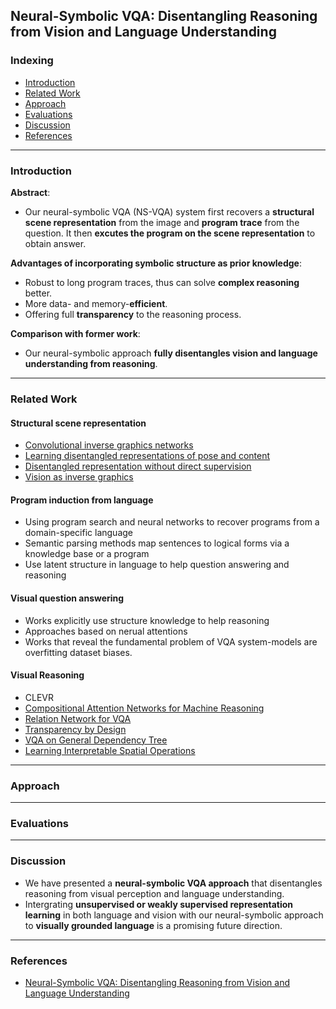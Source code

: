 ## Neural-Symbolic VQA: Disentangling Reasoning from Vision and Language Understanding

### Indexing
- [Introduction](#Introduction)
- [Related Work](#Related-Work)
- [Approach](#Approach)
- [Evaluations](#Evaluations)
- [Discussion](#Discussion)
- [References](#References)
---
### Introduction
**Abstract**:
- Our neural-symbolic VQA (NS-VQA) system first recovers a **structural scene representation** from the image and **program trace** from
the question. It then **excutes the program on the scene representation** to obtain answer.

**Advantages of incorporating symbolic structure as prior knowledge**:
- Robust to long program traces, thus can solve **complex reasoning** better.
- More data- and memory-**efficient**.
- Offering full **transparency** to the reasoning process.

**Comparison with former work**:
- Our neural-symbolic approach **fully disentangles vision and language understanding from reasoning**.

---
### Related Work
#### Structural scene representation
- [Convolutional inverse graphics networks](https://arxiv.org/pdf/1503.03167.pdf)
- [Learning disentangled representations of pose and content](https://papers.nips.cc/paper/5639-weakly-supervised-disentangling-with-recurrent-transformations-for-3d-view-synthesis.pdf)
- [Disentangled representation without direct supervision](https://arxiv.org/pdf/1707.03389.pdf)
- [Vision as inverse graphics](https://pdf.sciencedirectassets.com/271877/1-s2.0-S1364661306X01195/1-s2.0-S1364661306001264/main.pdf?x-amz-security-token=AgoJb3JpZ2luX2VjEHgaCXVzLWVhc3QtMSJIMEYCIQD6UvP49dRiZ1W7GwYG%2BPqfyd4CccOFjKlCaT72dFVJPwIhAPhjpkm5YuayjNTNAKvKrut1IHRtV5rs2gj0oL%2F2aTuyKtoDCEEQAhoMMDU5MDAzNTQ2ODY1IgwTWtEXnHpmspahjkoqtwOP8ho5x55CspuMv96yl056khiNgIGMDx8vGMFarYjUuqr%2BLxtARigTdsGGB5ZX08IGmMZZsH%2BZA8n3kWQC8HqYxByXpR1s65TTdD52VtRT%2BBQpxa1y0t0KGK4LixTb%2FR5QqgUWRdgeVeZGoAy3Bjwr9i9JdQgh7AhmLxQzS1Gqrpl4YMc4fVH9zk9g7RjqTJCzUxJb5mMXPsj0ICoyNvnjn9xK%2B%2F%2BpZqaJy2xsaNEwxT5Efe9%2BlROGSjzo4FLKw80SQZC09OgFcEH1Y0sydue93cf8rBVXPdtz0tiPIpszr%2FpzzNRb%2BIEJ%2B7w7YjD5efiCvD5DhsZ9b6WOQwE2mSnRHWGACkv%2FdAnDsa5GXe1iZA94tFCmF0whXpGUDSUJmi1VaGJ3qEkQB1N7vEoUN9jqjNY0Oxtz4KpsIrbZ4sPm7synAQJZM9j%2BzpOtka7xun92B%2BrsKtMjRhzSkp1OGee2tb4lER%2BK4T8Ekpa%2FdGG3pvdU541ECQ00yzSacN%2Fey2Xaj%2BOubh8zQ9lnrWoUwjeFNBl%2BfbANwhWgeg9hEcD81vzrirm5wano8tNxi%2FqG5j9nCmVqS6AxMJzvq%2BUFOrMBttx560dHw%2F5hWCXDAjmzObeOEZXvF1ZSzjTBmezYsLOwPTIs9f0mMJrU%2B5P%2BoeQ3q5YdVR9mDwi2EEju4chrWbUhI9ArSlw7VyORxDaY%2FEvCxdDbTMh%2Fjt6gPiEp%2Bd0vjtZBBjk724jC1GeHG7xAdvpCXoomZ9krx5TIe%2BSkggwU%2F9hhcLu6W8y3a3QzHMBDbxAlWp392SoAEQwSibQ5TSZmCGfQdVf4v%2BCBzevAMLWI178%3D&AWSAccessKeyId=ASIAQ3PHCVTYUBQTLTG2&Expires=1554711805&Signature=Sg5gHBE%2FMo%2BMsdpC%2FMXEY4mdnXM%3D&hash=e72336ee7d1f2189e8787249349224180dcfba4c7e98d370cac712dc180f716f&host=68042c943591013ac2b2430a89b270f6af2c76d8dfd086a07176afe7c76c2c61&pii=S1364661306001264&tid=spdf-bddd8b6b-0867-41cc-a229-ffba38490831&sid=8e287f9b8c8b474ce689771-ed1ba3d2a6c6gxrqb&type=client)

#### Program induction from language
- Using program search and neural networks to recover programs from a domain-specific language
- Semantic parsing methods map sentences to logical forms via a knowledge base or a program
- Use latent structure in language to help question answering and reasoning

#### Visual question answering
- Works explicitly use structure knowledge to help reasoning
- Approaches based on nerual attentions
- Works that reveal the fundamental problem of VQA system-models are overfitting dataset biases.

#### Visual Reasoning
- CLEVR
- [Compositional Attention Networks for Machine Reasoning](https://cs.stanford.edu/people/dorarad/mac/blog.html)
- [Relation Network for VQA](https://arxiv.org/pdf/1706.01427.pdf)
- [Transparency by Design](https://arxiv.org/pdf/1803.05268.pdf)
- [VQA on General Dependency Tree](http://openaccess.thecvf.com/content_cvpr_2018/papers/Cao_Visual_Question_Reasoning_CVPR_2018_paper.pdf)
- [Learning Interpretable Spatial Operations](https://arxiv.org/pdf/1712.03463.pdf)

---
### Approach


---
### Evaluations



---
### Discussion
- We have presented a **neural-symbolic VQA approach** that disentangles reasoning from visual perception and language understanding.
- Intergrating **unsupervised or weakly supervised representation learning** in both language and vision with our neural-symbolic approach to **visually grounded language** is a promising future direction.

---
### References
- [Neural-Symbolic VQA: Disentangling Reasoning from Vision and Language Understanding](https://arxiv.org/pdf/1810.02338.pdf)
